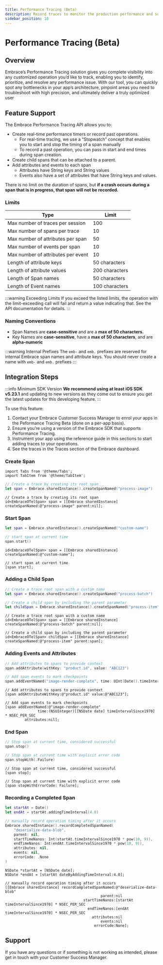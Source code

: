 ```yaml
---
title: Performance Tracing (Beta)
description: Record traces to monitor the production performance and success rates of operations within in your application.
sidebar_position: 10
---
```


# Performance Tracing (Beta)

## Overview

Embrace’s Performance Tracing solution gives you complete visibility into any customized operation you’d like to track, enabling you to identify, prioritize, and resolve any performance issue. With our tool, you can quickly spot any bottlenecks in your app’s architecture, pinpoint areas you need to troubleshoot with high precision, and ultimately deliver a truly optimized user

## Feature Support

The Embrace Performance Tracing API allows you to:

- Create real-time performance timers or record past operations.
    - For real-time tracing, we use a “Stopwatch” concept that enables you to start and stop the timing of a span manually
    - To record a past operation, you can pass in start and end times during span creation.
- Create child spans that can be attached to a parent.
- Add attributes and events to each span
    - Attributes have String keys and String values
    - Events also have a set of attributes that have String keys and values.

There is no limit on the duration of spans, but **if a crash occurs during a span that is in progress, that span will not be recorded.**

### Limits

| Type  | Limit |
| --- | --- |
| Max number of traces per session  | 100 |
| Max number of spans per trace | 10 |
| Max number of attributes per span | 50  |
| Max number of events per span | 10 |
| Max number of attributes per event  | 10 |
| Length of attribute keys | 50 characters |
| Length of attribute values | 200 characters |
| Length of Span names | 50 characters |
| Length of Event names | 100 characters |

:::warning Exceeding Limits
If you exceed the listed limits, the operation with the limit-exceeding call will fail and return a value indicating that. See the API documentation for details.
:::

### Naming Conventions

- Span Names are **case-sensitive** and are a **max of 50 characters.**
- Key Names are **case-sensitive**, have a **max of 50 characters**, and are **alpha-numeric**

:::warning Internal Prefixes
The `emb-` and `emb.` prefixes are reserved for internal Embrace span names and attribute keys. You should never create a name with `emb-` and `emb.` prefixes
:::

## Integration Steps

:::info Minimum SDK Version
**We recommend using at least iOS SDK v5.23.1** and updating to new versions as they come out to ensure you get the latest updates for this developing feature.
:::

To use this feature:

1. Contact your Embrace Customer Success Manager to enrol your apps in the Peformance Tracing Beta (done on a per-app basis).
2. Ensure you’re using a version of the Embrace SDK that supports Performance Tracing.
3. Instrument your app using the reference guide in this sections to start adding traces to your operations.
4. See the traces in the Traces section of the Embrace dashboard.

### Create Span

```mdx-code-block
import Tabs from '@theme/Tabs';
import TabItem from '@theme/TabItem';
```

<Tabs groupId="ios-language" queryString="ios-language">
<TabItem value="swift" label="Swift">

```swift
// Create a trace by creating its root span
let span = Embrace.sharedInstance().createSpanNamed("process-image")
```

</TabItem>
<TabItem value="objc" label="Objective-C">

```objc
// Create a trace by creating its root span
id<EmbraceOTelSpan> span = [[Embrace sharedInstance] createSpanNamed:@"process-image" parent:nil];
```

</TabItem>
</Tabs>

### Start Span

<Tabs groupId="ios-language" queryString="ios-language">
<TabItem value="swift" label="Swift">

```swift
let span = Embrace.sharedInstance().createSpanNamed("custom-name")

// start span at current time
span.start()
```

</TabItem>
<TabItem value="objc" label="Objective-C">

```objc
id<EmbraceOTelSpan> span = [[Embrace sharedInstance] createSpanNamed:@"custom-name"];

// start span at current time
[span start];
```

</TabItem>
</Tabs>

### Adding a Child Span

<Tabs groupId="ios-language" queryString="ios-language">
<TabItem value="swift" label="Swift">

```swift
// Create a trace root span with a custom name
let span = Embrace.sharedInstance().createSpanNamed("process-batch")

// Create a child span by including the parent parameter
let childSpan = Embrace.sharedInstance().createSpanNamed("process-item", parent: span)
```

</TabItem>
<TabItem value="objc" label="Objective-C">

```objc
// Create a trace root span with a custom name
id<EmbraceOTelSpan> span = [[Embrace sharedInstance] createSpanNamed:@"process-batch" parent:nil];

// Create a child span by including the parent parameter
id<EmbraceOTelSpan> childSpan = [[Embrace sharedInstance] createSpanNamed:@"process-item" parent:span];
```

</TabItem>
</Tabs>

### Adding Events and Attributes

<Tabs groupId="ios-language" queryString="ios-language">
<TabItem value="swift" label="Swift">

```swift
// Add attributes to spans to provide context
span.addAttribute(withKey: "product.id", value: "ABC123")

// Add span events to mark checkpoints
span.addEventNamed("image-render-complete", time: UInt(Date().timeIntervalSince1970 * pow(10, 9)))
```

</TabItem>
<TabItem value="objc" label="Objective-C">

```objc
// Add attributes to spans to provide context
[span addAttributeWithKey:@"product.id" value:@"ABC123"];

// Add span events to mark checkpoints
[span addEventNamed:@"image-render-complete"
               time:(NSUInteger)[[NSDate date] timeIntervalSince1970] * NSEC_PER_SEC
         attributes:nil];
```

</TabItem>
</Tabs>

### End Span

<Tabs groupId="ios-language" queryString="ios-language">
<TabItem value="swift" label="Swift">

```swift
// Stop span at current time, considered successful
span.stop()

// Stop span at current time with explicit error code
span.stopWith(.Failure)
```

</TabItem>
<TabItem value="objc" label="Objective-C">

```objc
// Stop span at current time, considered successful
[span stop];

// Stop span at current time with explicit error code
[span stopWithErrorCode: Failure];
```

</TabItem>
</Tabs>

### Recording a Completed Span

<Tabs groupId="ios-language" queryString="ios-language">
<TabItem value="swift" label="Swift">

```swift
let startAt = Date()
let endAt = startAt.addingTimeInterval(4.0)

// manually record operation timing after it occurs
Embrace.sharedInstance().recordCompletedSpanNamed(
    "deserialize-data-blob",
    parent: nil,
    startTimeNanos: Int(startAt.timeIntervalSince1970 * pow(10, 9)),
    endTimeNanos: Int(endAt.timeIntervalSince1970 * pow(10, 9)),
    attributes: nil,
    events: nil,
    errorCode: .None
)
```

</TabItem>
<TabItem value="objc" label="Objective-C">

```objc
NSDate *startAt = [NSDate date];
NSDate *endAt = [startAt dateByAddingTimeInterval:4.0];

// manually record operation timing after it occurs
[[Embrace sharedInstance] recordCompletedSpanNamed:@"deserialize-data-blob"
                                            parent:nil
                                    startTimeNanos:[startAt timeIntervalSince1970] * NSEC_PER_SEC
                                      endTimeNanos:[endAt timeIntervalSince1970] * NSEC_PER_SEC
                                        attributes:nil
                                            events:nil
                                         errorCode:None];
```

</TabItem>
</Tabs>

## Support

If you have any questions or if something is not working as intended, please get in touch with your Customer Success Manager.
